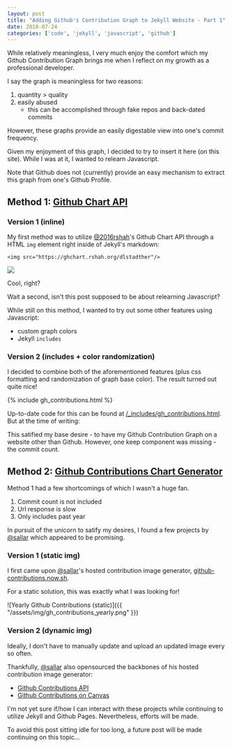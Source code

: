 ```yaml
---
layout: post
title: "Adding Github's Contribution Graph to Jekyll Website - Part 1"
date: 2018-07-24
categories: ['code', 'jekyll', 'javascript', 'github']
---
```


While relatively meaningless, I very much enjoy the comfort which my Github Contribution Graph brings me when I reflect on my growth as a professional developer.

I say the graph is meaningless for two reasons:
1. quantity > quality
2. easily abused
    * this can be accomplished through fake repos and back-dated commits

However, these graphs provide an easily digestable view into one's commit frequency.

Given my enjoyment of this graph, I decided to try to insert it here (on this site). While I was at it, I wanted to relearn Javascript.

Note that Github does not (currently) provide an easy mechanism to extract this graph from one's Github Profile.

## Method 1: [Github Chart API](https://github.com/2016rshah/githubchart-api)

### Version 1 (inline)

My first method was to utilize [@2016rshah]()'s Github Chart API through a HTML `img` element right inside of Jekyll's markdown:

`<img src="https://ghchart.rshah.org/dlstadther"/>`

<img src="https://ghchart.rshah.org/dlstadther"/>

Cool, right?

Wait a second, isn't this post supposed to be about relearning Javascript?

While still on this method, I wanted to try out some other features using Javascript:
* custom graph colors
* Jekyll `includes`

### Version 2 (includes + color randomization)

I decided to combine both of the aforementioned features (plus css formatting and randomization of graph base color). The result turned out quite nice!

{% include gh_contributions.html %}

Up-to-date code for this can be found at [/\_includes/gh_contributions.html](https://github.com/dlstadther/dlstadther.github.io/blob/master/_includes/gh_contributions.html). But at the time of writing:

<script src="https://gist.github.com/dlstadther/cb34932211531a8d9543843ebb67c640.js"></script>

This satified my base desire - to have my Github Contribution Graph on a website other than Github. However, one keep component was missing - the commit count.


## Method 2: [Github Contributions Chart Generator](https://github.com/sallar/github-contributions-chart)

Method 1 had a few shortcomings of which I wasn't a huge fan.

1. Commit count is not included
2. Url response is slow
3. Only includes past year

In pursuit of the unicorn to satify my desires, I found a few projects by [@sallar](https://github.com/sallar) which appeared to be promising.

### Version 1 (static img)

I first came upon [@sallar](https://github.com/sallar)'s hosted contribution image generator, [github-contributions.now.sh](https://github-contributions.now.sh/).

For a static solution, this was exactly what I was looking for!

![Yearly Github Contributions (static)]({{ "/assets/img/gh_contributions_yearly.png" }})

### Version 2 (dynamic img)

Ideally, I don't have to manually update and upload an updated image every so often.

Thankfully, [@sallar](https://github.com/sallar) also opensourced the backbones of his hosted contribution image generator:
* [Github Contributions API](https://github.com/sallar/github-contributions-api)
* [Github Contributions on Canvas](https://github.com/sallar/github-contributions-canvas)

I'm not yet sure if/how I can interact with these projects while continuing to utilize Jekyll and Github Pages. Nevertheless, efforts will be made.

To avoid this post sitting idle for too long, a future post will be made continuing on this topic...
